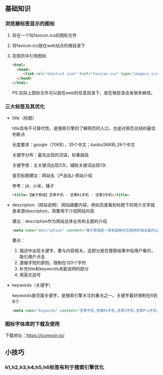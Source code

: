 ## 基础知识

### 浏览器标签显示的图标

1. 存在一个叫favicon.ico的图标文件

2. 将favicon.ico放在web站点的根目录下

3. 在网页中引用图标

   ```html
   <html>
     <head>
        <link rel="shortcut icon" href="favicon.ico" type="image/x-icon" />
     </head>
   </html>
   ```

   PS:实际上图标文件可以放在web的任意目录下，放在根目录会省很多麻烦。



### 三大标签及其优化

* title（标题）

  title具有不可替代性，是搜索引擎的了解网页的入口，也是对网页总结的最佳判断点

  长度要求：google（70KB），35个中文；baidu(56KB),28个中文

  关键字分布：最先出现的词语，权重越高

  关键字频：主关键词出现3次，辅助关键词出现1次

  首页标题建议：网站名（产品名)-网站介绍

  参考：jd，小米，锤子

  ```html
  <title>【锤子商城】坚果手机 - 坚果R1手机 - 坚果3手机</title>
  ```

  

* description（网站说明）
  网站摘要内容，例如百度看到标题下的简介文字就是来源description，简要用于介绍网站内容

  建议：description作为网站总体业务和主题的介绍

  ```html
  <meta name="description" content="锤子商城是一家制造移动互联网终端设备的公司,公司致力于打造用户体验一流的数码消费类产品（智能手机为主）,主打坚果手机系列有坚果R1手机,坚果3手机等">
  ```

  要点：

  1. 描述中出现关键字，要与内容相关。这部分是在搜索结果中给用户看的，吸引用户点击
  2. 遵循字短的原则，限制在120个字符
  3. 补充title和keywords未能说明的部分
  4. 用英文逗号

* keywords（关键字）

  keywords是页面关键字，是搜索引擎关注的重点之一。关键字最好限制在6到8个

  ```html
  <meta name="keywords" content="坚果手机,坚果R1手机,坚果3手机,坚果Pro手机,坚果手机官网">
  ```

### 图标字体库的下载及使用

下载地址：https://icomoon.io/







## 小技巧

### h1,h2,h3,h4,h5,h6标签有利于搜索引擎优化